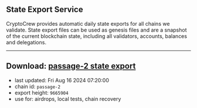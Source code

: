 ## State Export Service
CryptoCrew provides automatic daily state exports for all chains we validate. State export files can be used as genesis files and are a snapshot of the current blockchain state, including all validators, accounts, balances and delegations.

---
**Download: [passage-2 state export](https://dl-eu2.ccvalidators.com/SERVICE/passage/passage-2_export_9665904.json)**
---

- last updated: Fri Aug 16 2024 07:20:00
- chain id: `passage-2`
- export height: `9665904`
- use for: airdrops, local tests, chain recovery
